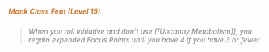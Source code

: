 ##### *<span style="color:rgb(203, 123, 55)">Monk Class Feat (Level 15)</span>*

> *<span style="color:rgb(125, 125, 125)">When you roll Initiative and don’t use [[Uncanny Metabolism]], you regain expended Focus Points until you have 4 if you have 3 or fewer.</span>*
